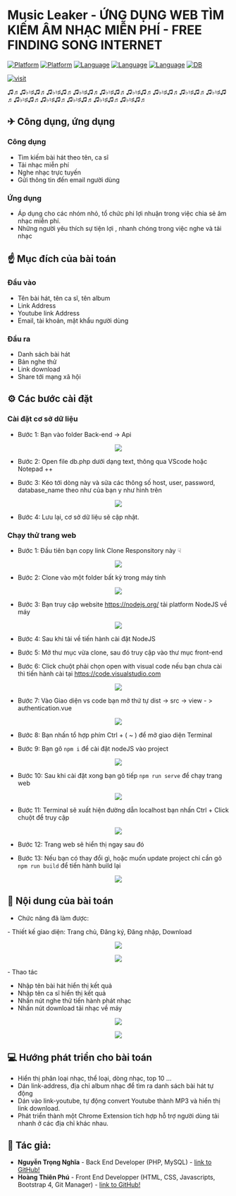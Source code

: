 # Music Leaker - ỨNG DỤNG WEB TÌM KIẾM ÂM NHẠC MIỄN PHÍ - FREE FINDING SONG INTERNET

[![Platform](https://img.shields.io/badge/platform-PHP-blue
)](https://www.php.net/downloads.php)
[![Platform](https://img.shields.io/badge/platform-VueJS-06915c
)](https://www.php.net/downloads.php)
[![Language](https://img.shields.io/badge/WEB-HTML-green
)](https://www.php.net/downloads.php)
[![Language](https://img.shields.io/badge/Style-CSS-red
)](https://developer.mozilla.org/vi/docs/Web/CSS)
[![Language](https://img.shields.io/badge/WEB-javascripts-9cf
)](https://www.php.net/downloads.php)
[![DB](https://img.shields.io/badge/DB-MySQL-information
)](https://www.mysql.com/)

[![visit](https://img.shields.io/badge/VisitWeb-ClickHere!-information
)](http://musicleaker.unaux.com/authentication)

♫♬♫♭♮♯♫♬♫♭♮♯♫♬♫♭♮♯♫♬♫♭♮♯♫♬♫♭♮♯♫♬♫♭♮♯♫♬♫♭♮♯♫♬♫♭♮♯♫♬♫♭♮♯♫♬♫♭♮♯♫♬♫♭♮♯♫♬♫♭♮♯♫♬♫♭♮♯♫♬
<h2> ✈ Công dụng, ứng dụng  </h2>
<h3> Công dụng </h3>

 - Tìm kiếm bài hát theo tên, ca sĩ
 - Tải nhạc miễn phí
 - Nghe nhạc trực tuyến
 - Gửi thông tin đến email người dùng
 
 <h3> Ứng dụng </h3>
 
 - Áp dụng cho các nhóm nhỏ, tổ chức phi lợi nhuận trong việc chia sẻ âm nhạc miễn phí.
 - Những người yêu thích sự tiện lợi , nhanh chóng trong việc nghe và tải nhạc 
 
<h2>☝ Mục đích của bài toán</h2>

<h3> Đầu vào</h3>

- Tên bài hát, tên ca sĩ, tên album
- Link Address
- Youtube link Address
- Email, tài khoản, mật khẩu người dùng 

<h3> Đầu ra </h3>

- Danh sách bài hát
- Bản nghe thử 
- Link download 
- Share tới mạng xã hội 

<h2>⚙ Các bước cài đặt</h2>

<h3> Cài đặt cơ sở dữ liệu </h3>

- Bước 1: Bạn vào folder Back-end  -> Api 
<p align="center">
  <img src="resource/dbphp.PNG" />
</p>

- Bước 2: Open file db.php dưới dạng text, thông qua VScode hoặc Notepad ++


- Bước 3: Kéo tới dòng này và sửa các thông số host, user, password, database_name theo như của bạn y như hình trên
<p align="center">
  <img src="resource/dbconnect.PNG" />
</p>

- Bước 4: Lưu lại, cơ sở dữ liệu sẽ cập nhật.


<h3> Chạy thử trang web </h3>

- Bước 1: Đầu tiên bạn copy link Clone Responsitory này  ☟
<p align="center">
  <img src="resource/Capture.PNG" />
</p>



- Bước 2: Clone vào một folder bất kỳ trong máy tính
<p align="center">
  <img src="resource/gitclone.PNG" />
</p>


- Bước 3: Bạn truy cập website https://nodejs.org/ tải platform NodeJS về máy
<p align="center">
  <img src="resource/nodejs.PNG" />
</p>


- Bước 4: Sau khi tải về tiến hành cài đặt NodeJS 

- Bước 5: Mở thư mục vừa clone, sau đó truy cập vào thư mục front-end

- Bước 6: Click chuột phải chọn open with visual code nếu bạn chưa cài thì tiến hành cài tại https://code.visualstudio.com
<p align="center">
  <img src="resource/vscode.png" />
</p>

- Bước 7: Vào Giao diện vs code bạn mở thứ tự dist -> src -> view - > authentication.vue
<p align="center">
  <img src="resource/views.PNG" />
</p>


- Bước 8: Bạn nhấn tổ hợp phím Ctrl + ( ~ )  để mở giao diện Terminal 

- Bước 9: Bạn gõ ```npm i``` để cài đặt nodeJS vào project 

<p align="center">
  <img src="resource/npm%20i.PNG" />
</p>




- Bước 10: Sau khi cài đặt xong bạn gõ tiếp ```npm run serve``` để chạy trang web 

<p align="center">
  <img src="resource/npmrunserve.PNG" />
</p>

- Bước 11: Terminal sẽ xuất hiện đường dẫn localhost bạn nhấn Ctrl + Click chuột để truy cập 

<p align="center">
  <img src="resource/localhost.PNG" />
</p>


- Bước 12: Trang web sẽ hiển thị ngay sau đó

- Bước 13: Nếu bạn có thay đổi gì, hoặc muốn update project chỉ cần gõ ```npm run build``` để tiến hành build lại 

<p align="center">
  <img src="resource/npmrunbuild.PNG" />
</p>

<h2>📑 Nội dung của bài toán </h2>

- Chức năng đã làm được:
<p>- Thiết kế giao diện: Trang chủ, Đăng ký, Đăng nhập, Download</p>
<p align="center">
  <img src="resource/index.png" />
</p>

<p align="center">
  <img src="resource/index2.png" />
</p>



<p>- Thao tác</p>

<ul>
    <li> Nhập tên bài hát hiển thị kết quả </li>
    <li> Nhập tên ca sĩ hiển thị kết quả </li>
    <li> Nhấn nút nghe thử tiến hành phát nhạc</li>
    <li> Nhấn nút download tải nhạc về máy</li>
</ul>
<p align="center">
  <img src="resource/search.PNG" />
</p>

<p align="center">
  <img src="resource/download.PNG" />
</p>





<h2>💻 Hướng phát triển cho bài toán</h2>

- Hiển thị phân loại nhạc, thể loại, dòng nhạc, top 10 ...
- Dán link-address, địa chỉ album nhạc để tìm ra danh sách bài hát tự động
- Dán vào link-youtube, tự động convert Youtube thành MP3 và hiển thị link download.
- Phát triển thành một Chrome Extension tích hợp hỗ trợ người dùng tải nhanh ở các địa chỉ khác nhau.   

<h2>👦 Tác giả: </h3>
     
- **Nguyễn Trọng Nghĩa** - Back End Developer (PHP, MySQL) -  [link to GitHub!](https://github.com/futureskyprojects)
- **Hoàng Thiên Phú** - Front End Developper (HTML, CSS, Javascripts, Bootstrap 4, Git Manager) - [link to GitHub!](https://github.com/mchoang98)
   
   
   
